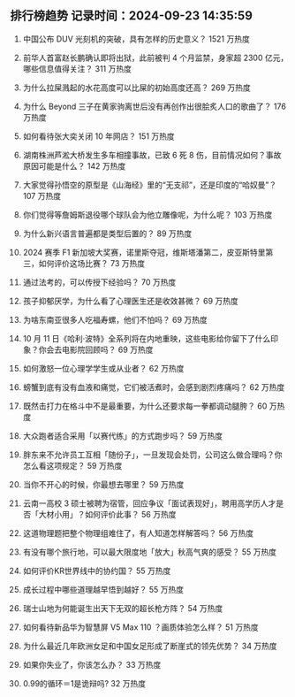 
## 排行榜趋势 记录时间：2024-09-23 14:35:59
  
  1. 中国公布 DUV 光刻机的突破，具有怎样的历史意义？ 1521 万热度
    
  2. 前华人首富赵长鹏确认即将出狱，此前被判 4 个月监禁，身家超 2300 亿元，哪些信息值得关注？ 311 万热度
    
  3. 为什么拉屎溅起的水花高度可以比屎的初始高度还高？ 269 万热度
    
  4. 为什么 Beyond 三子在黄家驹离世后没有再创作出很脍炙人口的歌曲了？ 176 万热度
    
  5. 如何看待张大奕关闭 10 年网店？ 151 万热度
    
  6. 湖南株洲芦淞大桥发生多车相撞事故，已致 6 死 8 伤，目前情况如何？事故原因可能是什么？ 142 万热度
    
  7. 大家觉得孙悟空的原型是《山海经》里的“无支祁”，还是印度的“哈奴曼”？ 107 万热度
    
  8. 你们觉得等詹姆斯退役哪个球队会为他立雕像呢，为什么呢？ 103 万热度
    
  9. 为什么新兴语言普遍都是类型后置的？ 89 万热度
    
  10. 2024 赛季 F1 新加坡大奖赛，诺里斯夺冠，维斯塔潘第二，皮亚斯特里第三，如何评价这场比赛？ 73 万热度
    
  11. 通过法考的，可以传授下经验吗？ 70 万热度
    
  12. 孩子抑郁厌学，为什么看了心理医生还是收效甚微？ 69 万热度
    
  13. 为啥东南亚很多人吃福寿螺，他们不怕吗？ 69 万热度
    
  14. 10 月 11 日《哈利·波特》全系列将在内地重映，这些电影给你留下了什么印象？你会去电影院回顾吗？ 69 万热度
    
  15. 如何激怒一位心理学学生或从业者？ 62 万热度
    
  16. 螃蟹到底有没有血液和痛觉，它们被活煮时，会感到剧烈疼痛吗？ 62 万热度
    
  17. 既然击打力在格斗中不是最重要，为什么还要求每一拳都调动腿胯？ 60 万热度
    
  18. 大众跑者适合采用「以赛代练」的方式跑步吗？ 59 万热度
    
  19. 胖东来不允许员工互相「随份子」，一旦发现会处罚，公司这么做合理吗？你怎么看这项规定？ 59 万热度
    
  20. 当你不开心的时候，你最想去哪里？ 59 万热度
    
  21. 云南一高校 3 硕士被聘为宿管，回应争议「面试表现好」，聘用高学历人才是否「大材小用」？如何评价此事？ 56 万热度
    
  22. 这道物理题把整个物理组难住了，有人知道怎样解答吗？ 56 万热度
    
  23. 有没有哪个旅行地，可以最大限度地「放大」秋高气爽的感受？ 55 万热度
    
  24. 如何评价KR世界线中的协约国？ 55 万热度
    
  25. 成长过程中哪些道理越早悟到越好？ 55 万热度
    
  26. 瑞士山地为何能诞生出天下无双的超长枪方阵？ 54 万热度
    
  27. 如何看待新品华为智慧屏 V5 Max 110 ？画质体验怎么样？ 51 万热度
    
  28. 为什么最近几年欧洲女足和中国女足形成了断崖式的领先优势？ 34 万热度
    
  29. 如果你失业了，你该怎么办？ 33 万热度
    
  30. 0.99的循环＝1是诡辩吗? 32 万热度
    